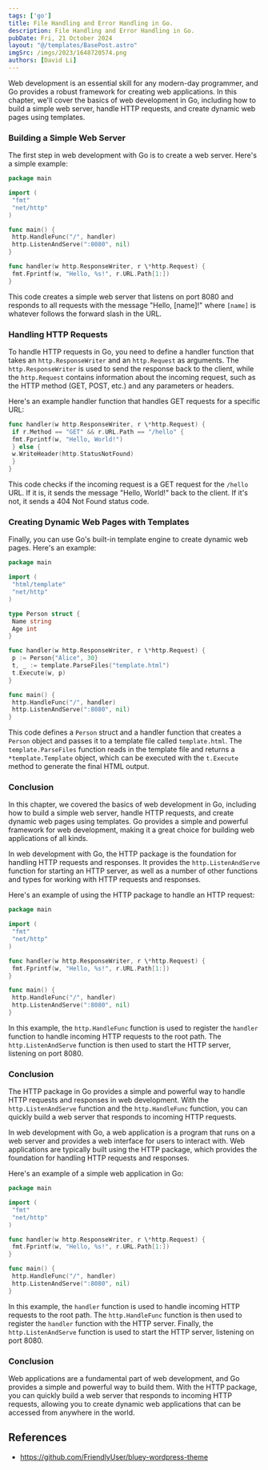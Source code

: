 ```yaml
---
tags: ['go']
title: File Handling and Error Handling in Go.
description: File Handling and Error Handling in Go.
pubDate: Fri, 21 October 2024
layout: "@/templates/BasePost.astro"
imgSrc: /imgs/2023/1648720574.png
authors: [David Li]
---
```

Web development is an essential skill for any modern-day programmer, and Go provides a robust framework for creating web applications. In this chapter, we'll cover the basics of web development in Go, including how to build a simple web server, handle HTTP requests, and create dynamic web pages using templates.

### Building a Simple Web Server

The first step in web development with Go is to create a web server. Here's a simple example:


```go
package main

import (
 "fmt"
 "net/http"
)

func main() {
 http.HandleFunc("/", handler)
 http.ListenAndServe(":8080", nil)
}

func handler(w http.ResponseWriter, r \*http.Request) {
 fmt.Fprintf(w, "Hello, %s!", r.URL.Path[1:])
}
```
This code creates a simple web server that listens on port 8080 and responds to all requests with the message "Hello, [name]!" where `[name]` is whatever follows the forward slash in the URL.

### Handling HTTP Requests

To handle HTTP requests in Go, you need to define a handler function that takes an `http.ResponseWriter` and an `http.Request` as arguments. The `http.ResponseWriter` is used to send the response back to the client, while the `http.Request` contains information about the incoming request, such as the HTTP method (GET, POST, etc.) and any parameters or headers.

Here's an example handler function that handles GET requests for a specific URL:


```go
func handler(w http.ResponseWriter, r \*http.Request) {
 if r.Method == "GET" && r.URL.Path == "/hello" {
 fmt.Fprintf(w, "Hello, World!")
 } else {
 w.WriteHeader(http.StatusNotFound)
 }
}
```
This code checks if the incoming request is a GET request for the `/hello` URL. If it is, it sends the message "Hello, World!" back to the client. If it's not, it sends a 404 Not Found status code.

### Creating Dynamic Web Pages with Templates

Finally, you can use Go's built-in template engine to create dynamic web pages. Here's an example:


```go
package main

import (
 "html/template"
 "net/http"
)

type Person struct {
 Name string
 Age int
}

func handler(w http.ResponseWriter, r \*http.Request) {
 p := Person{"Alice", 30}
 t, _ := template.ParseFiles("template.html")
 t.Execute(w, p)
}

func main() {
 http.HandleFunc("/", handler)
 http.ListenAndServe(":8080", nil)
}
```
This code defines a `Person` struct and a handler function that creates a `Person` object and passes it to a template file called `template.html`. The `template.ParseFiles` function reads in the template file and returns a `*template.Template` object, which can be executed with the `t.Execute` method to generate the final HTML output.

### Conclusion

In this chapter, we covered the basics of web development in Go, including how to build a simple web server, handle HTTP requests, and create dynamic web pages using templates. Go provides a simple and powerful framework for web development, making it a great choice for building web applications of all kinds.


In web development with Go, the HTTP package is the foundation for handling HTTP requests and responses. It provides the `http.ListenAndServe` function for starting an HTTP server, as well as a number of other functions and types for working with HTTP requests and responses.

Here's an example of using the HTTP package to handle an HTTP request:


```go
package main

import (
 "fmt"
 "net/http"
)

func handler(w http.ResponseWriter, r \*http.Request) {
 fmt.Fprintf(w, "Hello, %s!", r.URL.Path[1:])
}

func main() {
 http.HandleFunc("/", handler)
 http.ListenAndServe(":8080", nil)
}
```
In this example, the `http.HandleFunc` function is used to register the `handler` function to handle incoming HTTP requests to the root path. The `http.ListenAndServe` function is then used to start the HTTP server, listening on port 8080.

### Conclusion

The HTTP package in Go provides a simple and powerful way to handle HTTP requests and responses in web development. With the `http.ListenAndServe` function and the `http.HandleFunc` function, you can quickly build a web server that responds to incoming HTTP requests.


In web development with Go, a web application is a program that runs on a web server and provides a web interface for users to interact with. Web applications are typically built using the HTTP package, which provides the foundation for handling HTTP requests and responses.

Here's an example of a simple web application in Go:


```go
package main

import (
 "fmt"
 "net/http"
)

func handler(w http.ResponseWriter, r \*http.Request) {
 fmt.Fprintf(w, "Hello, %s!", r.URL.Path[1:])
}

func main() {
 http.HandleFunc("/", handler)
 http.ListenAndServe(":8080", nil)
}
```
In this example, the `handler` function is used to handle incoming HTTP requests to the root path. The `http.HandleFunc` function is then used to register the `handler` function with the HTTP server. Finally, the `http.ListenAndServe` function is used to start the HTTP server, listening on port 8080.

### Conclusion

Web applications are a fundamental part of web development, and Go provides a simple and powerful way to build them. With the HTTP package, you can quickly build a web server that responds to incoming HTTP requests, allowing you to create dynamic web applications that can be accessed from anywhere in the world.



## References
- https://github.com/FriendlyUser/bluey-wordpress-theme
